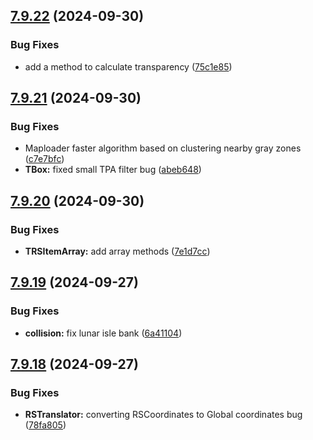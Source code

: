 ## [7.9.22](https://github.com/Torwent/SRL-T/compare/v7.9.21...v7.9.22) (2024-09-30)


### Bug Fixes

* add a method to calculate transparency ([75c1e85](https://github.com/Torwent/SRL-T/commit/75c1e85523172c91bdfd90743ed2b1709103dfa0))



## [7.9.21](https://github.com/Torwent/SRL-T/compare/v7.9.20...v7.9.21) (2024-09-30)


### Bug Fixes

* Maploader faster algorithm based on clustering nearby gray zones ([c7e7bfc](https://github.com/Torwent/SRL-T/commit/c7e7bfcd28252f6b082d28151f780633908da078))
* **TBox:** fixed small TPA filter bug ([abeb648](https://github.com/Torwent/SRL-T/commit/abeb64887d3a925a98cfeb28b91508ad4ee6aa09))



## [7.9.20](https://github.com/Torwent/SRL-T/compare/v7.9.19...v7.9.20) (2024-09-30)


### Bug Fixes

* **TRSItemArray:** add array methods ([7e1d7cc](https://github.com/Torwent/SRL-T/commit/7e1d7cc5617f7cc370722abdc9e03e730e6c9664))



## [7.9.19](https://github.com/Torwent/SRL-T/compare/v7.9.18...v7.9.19) (2024-09-27)


### Bug Fixes

* **collision:** fix lunar isle bank ([6a41104](https://github.com/Torwent/SRL-T/commit/6a4110419a63dad042fe3277d7eb4facaafe08c7))



## [7.9.18](https://github.com/Torwent/SRL-T/compare/v7.9.17...v7.9.18) (2024-09-27)


### Bug Fixes

* **RSTranslator:** converting RSCoordinates to Global coordinates bug ([78fa805](https://github.com/Torwent/SRL-T/commit/78fa80560812189cbb2941ed6ef6184581c0c485))



